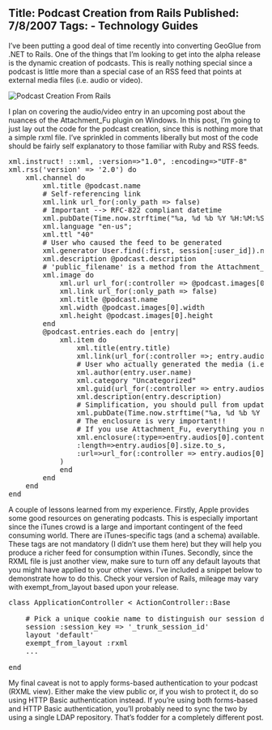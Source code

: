 Title: Podcast Creation from Rails
Published: 7/8/2007
Tags:
    - Technology Guides
---
I’ve been putting a good deal of time recently into converting GeoGlue from .NET to Rails. One of the things that I’m looking to get into the alpha release is the dynamic creation of podcasts. This is really nothing special since a podcast is little more than a special case of an RSS feed that points at external media files (i.e. audio or video).

![Podcast Creation From Rails](https://s3.amazonaws.com/s3.beckshome.com/20070708-Podcast-Creation-From-Rails.jpg)

I plan on covering the audio/video entry in an upcoming post about the nuances of the Attachment_Fu plugin on Windows. In this post, I’m going to just lay out the code for the podcast creation, since this is nothing more that a simple rxml file. I’ve sprinkled in comments liberally but most of the code should be fairly self explanatory to those familiar with Ruby and RSS feeds.

<pre data-enlighter-language="ruby">
xml.instruct! ::xml, :version=>"1.0", :encoding=>"UTF-8"
xml.rss('version' => '2.0') do
    xml.channel do
        xml.title @podcast.name
        # Self-referencing link
        xml.link url_for(:only_path => false)
        # Important --> RFC-822 compliant datetime
        xml.pubDate(Time.now.strftime("%a, %d %b %Y %H:%M:%S %Z"))
        xml.language "en-us";
        xml.ttl "40"
        # User who caused the feed to be generated
        xml.generator User.find(:first, session[:user_id]).name
        xml.description @podcast.description
        # 'public_filename' is a method from the Attachment_Fu plugin
        xml.image do
            xml.url url_for(:controller => @podcast.images[0].public_filename, ::only_path => false)
            xml.link url_for(:only_path => false)
            xml.title @podcast.name
            xml.width @podcast.images[0].width
            xml.height @podcast.images[0].height
        end
        @podcast.entries.each do |entry|
            xml.item do
                xml.title(entry.title)
                xml.link(url_for(:controller =>; entry.audios[0].public_filename, ::only_path => false))
                # User who actually generated the media (i.e. audio)
                xml.author(entry.user.name)
                xml.category "Uncategorized"
                xml.guid(url_for(:controller => entry.audios[0].public_filename, ::only_path => false))
                xml.description(entry.description)
                # Simplification, you should pull from updated_at/updated_on
                xml.pubDate(Time.now.strftime("%a, %d %b %Y %H:%M:%S %Z"))
                # The enclosure is very important!!
                # If you use Attachment_Fu, everything you need is included in the model
                xml.enclosure(:type=>entry.audios[0].content_type,
                :length=>entry.audios[0].size.to_s,
                :url=>url_for(:controller => entry.audios[0].public_filename, ::only_path => false)
            )
            end
        end
    end
end
</pre>
A couple of lessons learned from my experience. Firstly, Apple provides some good resources on generating podcasts. This is especially important since the iTunes crowd is a large and important contingent of the feed consuming world. There are iTunes-specific tags (and a schema) available. These tags are not mandatory (I didn’t use them here) but they will help you produce a richer feed for consumption within iTunes. Secondly, since the RXML file is just another view, make sure to turn off any default layouts that you might have applied to your other views. I’ve included a snippet below to demonstrate how to do this. Check your version of Rails, mileage may vary with exempt_from_layout based upon your release.

<pre data-enlighter-language="ruby">
class ApplicationController < ActionController::Base  
	 
    # Pick a unique cookie name to distinguish our session data from others
    session :session_key => '_trunk_session_id'
    layout 'default'
    exempt_from_layout :rxml
    ...
 
end
</pre>
My final caveat is not to apply forms-based authentication to your podcast (RXML view). Either make the view public or, if you wish to protect it, do so using HTTP Basic authentication instead. If you’re using both forms-based and HTTP Basic authentication, you’ll probably need to sync the two by using a single LDAP repository. That’s fodder for a completely different post.